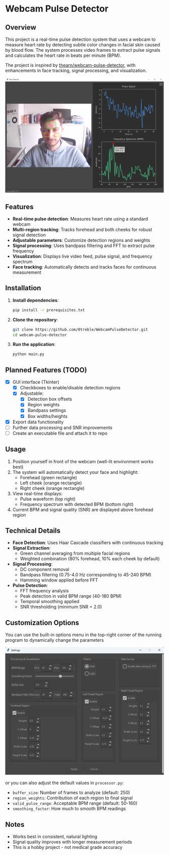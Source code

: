 # Webcam Pulse Detector

## Overview
This project is a real-time pulse detection system that uses a webcam to measure heart rate by detecting subtle color changes in facial skin caused by blood flow. The system processes video frames to extract pulse signals and calculates the heart rate in beats per minute (BPM).

The project is inspired by [thearn/webcam-pulse-detector](https://github.com/thearn/webcam-pulse-detector/tree/no_openmdao), with enhancements in face tracking, signal processing, and visualization.

![app_preview](preview.png)

## Features
- **Real-time pulse detection**: Measures heart rate using a standard webcam
- **Multi-region tracking**: Tracks forehead and both cheeks for robust signal detection
- **Adjustable parameters**: Customize detection regions and weights
- **Signal processing**: Uses bandpass filtering and FFT to extract pulse frequency
- **Visualization**: Displays live video feed, pulse signal, and frequency spectrum
- **Face tracking**: Automatically detects and tracks faces for continuous measurement

## Installation
1. **Install dependencies**:
   ```bash
   pip install -r prerequisites.txt
   ```

2. **Clone the repository**:
   ```bash
   git clone https://github.com/0treble/WebcamPulseDetector.git
   cd webcam-pulse-detector
   ```

3. **Run the application**:
   ```bash
   python main.py
   ```

## Planned Features (TODO)
- [x] GUI interface (Tkinter)
  - [x] Checkboxes to enable/disable detection regions
  - [x] Adjustable:
    - [x] Detection box offsets
    - [x] Region weights
    - [x] Bandpass settings
    - [x] Box widths/heights
- [X] Export data functionality
- [ ] Further data processing and SNR improvements
- [ ] Create an executable file and attach it to repo

## Usage
1. Position yourself in front of the webcam (well-lit environment works best)
2. The system will automatically detect your face and highlight:
   - Forehead (green rectangle)
   - Left cheek (orange rectangle)
   - Right cheek (orange rectangle)
3. View real-time displays:
   - Pulse waveform (top right)
   - Frequency spectrum with detected BPM (bottom right)
4. Current BPM and signal quality (SNR) are displayed above forehead region

## Technical Details
- **Face Detection**: Uses Haar Cascade classifiers with continuous tracking
- **Signal Extraction**: 
  - Green channel averaging from multiple facial regions
  - Weighted combination (80% forehead, 10% each cheek by default)
- **Signal Processing**:
  - DC component removal
  - Bandpass filtering (0.75-4.0 Hz corresponding to 45-240 BPM)
  - Hamming window applied before FFT
- **Pulse Detection**:
  - FFT frequency analysis
  - Peak detection in valid BPM range (40-180 BPM)
  - Temporal smoothing applied
  - SNR thresholding (minimum SNR = 2.0)

## Customization Options
You can use the built-in options menu in the top-right corner of the running program to dynamically
change the parameters 

![Settings Menu](settings.png)

or you can also adjust the default values in `processor.py`:
- `buffer_size`: Number of frames to analyze (default: 250)
- `region_weights`: Contribution of each region to final signal
- `valid_pulse_range`: Acceptable BPM range (default: 50-160)
- `smoothing_factor`: How much to smooth BPM readings

## Notes
- Works best in consistent, natural lighting
- Signal quality improves with longer measurement periods
- This is a hobby project - not medical grade accuracy